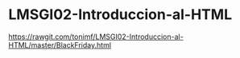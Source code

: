 # LMSGI02-Introduccion-al-HTML

https://rawgit.com/tonimf/LMSGI02-Introduccion-al-HTML/master/BlackFriday.html
